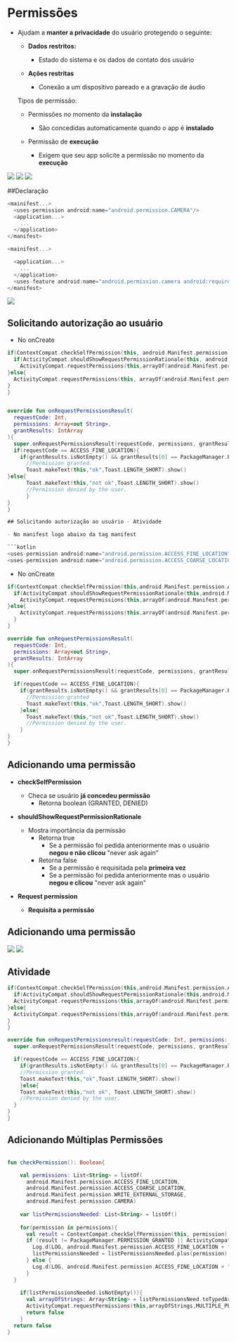 # Permissões

- Ajudam a **manter a privacidade** do usuário protegendo o seguinte:
  
  - **Dados restritos:**
    - Estado do sistema e os dados de contato dos usuário

  - **Ações restritas**
    - Conexão a um dispositivo pareado e a gravação de áudio
   
  Tipos de permissão:

  - Permissões no momento da **instalação**
    - São concedidas automaticamente quando o app é **instalado**
   
  - Permissão de **execução**
    - Exigem que seu app solicite a permissão no momento da **execução**

<img src=".assets/180.jpg">

<img src=".assets/181.jpg">

<img src=".assets/182.jpg">

##Declaração

```kotlin
<mainifest...>
  <uses-permission android:name="android.permission.CAMERA"/>
  <application...>
    ...
  </application>
</manifest>
```

```kotlin
<mainifest...>

  <application...>
    ...
  </application>
  <uses-feature android:name="android.permission.camera android:required="false"/>
</manifest>
```

<img src=".assets/183.jpg">

## Solicitando autorização ao usuário

- No onCreate

```kotlin
if(ContextCompat.checkSelfPermission(this, android.Manifest.permission.ACCESS_FINE_LOCATION)!= PackageManager.PERMISSION_GRANTED){
  if(ActicityCompat.shouldShowRequestPermissionRationale(this, android.Manifest.permission.ACCESS_FINE_LOCATION)){
    ActivityCompat.requestPermissions(this,arrayOf(android.Manifest.permission.ACCESS_FINE_LOCATION),ACCESS_FINE_LOCATION)
}else{
  ActivityCompat.requestPermissions(this, arrayOf(android.Manifest.permission.ACCESS_FINE_LOCATION),ACCESS_FINE_LOCATION)
}
}
```

```kotlin

override fun onRequestPermissionsResult(
  requestCode: Int,
  permissions: Array<out String>,
  grantResults: IntArray
){
  super.onRequestPermissionsResult(requestCode, permissions, grantResults)
  if(requestCode == ACCESS_FINE_LOCATION){
    if(grantResults.isNotEmpty() && grantResults[0] == PackageManager.PERMISSION_GRANTED){
      //Permission granted.
      Toast.makeText(this,"ok",Toast.LENGTH_SHORT).show()
}else{
      Toast.makeText(this,"not ok",Toast.LENGTH_SHORT).show()
      //Permission denied by the user.
      }
}
}

## Solicitando autorização ao usuário - Atividade

- No manifest logo abaixo da tag manifest

```kotlin
<uses-permission android:name="android.permission.ACCESS_FINE_LOCATION"/>
<uses-permission android:name="android.permission.ACCESS_COARSE_LOCATION"/>
```
- No onCreate
```kotlin
if(ContextCompat.checkSelfPermission(this,android.Manifest.permission.ACCESS_FINE_LOCATION)!=PackageManager.PERMISSION_GRANTED){
  if(ActivityCompat.shouldShowRequestPermissionRationale(this,android.Manifest.permission.ACCESS_FINE_LOCATION)){
    ActivityCompat.requestPermissions(this,arrayOf(android.Manifest.permission.ACCESS_FINE_LOCATION),ACCESS_FINE_LOCATION)
}else{
    ActivityCompat.requestPermissions(this,arrayOf(android.Manifest.permission.ACCESS_FINE_LOCATION),ACCESS_FINE_LOCATION)
  }
}
```

```kotlin
override fun onRequestPermissionsResult(
  requestCode: Int,
  permissions: Array<out String>,
  grantResults: IntArray
){
  super.onRequestPermissionsResult(requestCode, permissions, grantResults)

  if(requestCode == ACCESS_FINE_LOCATION){
    if(grantResults.isNotEmpty() && grantResults[0] == PackageManager.PERMISSION_GRANTED){
      //Permission granted
      Toast.makeText(this,"ok",Toast.LENGTH_SHORT).show()
    }else{
      Toast.makeText(this,"not ok",Toast.LENGTH_SHORT).show()
      //Permission denied by the user.
    }
}
}
```

## Adicionando uma permissão

- **checkSelfPermission**
  - Checa se usuário **já concedeu permissão**
    - Retorna boolean (GRANTED, DENIED)

- **shouldShowRequestPermissionRationale**
  - Mostra importância da permissão
    - Retorna true
      - Se a permissão foi pedida anteriormente mas o usuário **negou e não clicou** "never ask again"
    - Retorna false
      - Se a permissão é requisitada pela **primeira vez**
      - Se a permissão foi pedida anteriormente mas o usuário **negou e clicou** "never ask again"
     
 - **Request permission**
   - **Requisita a permissão**

## Adicionando uma permissão
  
<img src=".assets/184.jpg">

<img src=".assets/185.jpg">

## Atividade

```kotlin
if(ContextCompat.checkSelfPermission(this,android.Manifest.permission.ACCESS_FINE_LOCATION)!= PackageManager.PERMISSION_GRANTED){
  if(ActivityCompat.shouldShowRequestPermissionRationale(this,android.Manifest.permission.ACCESS_FINE_LOCATION)){
  ActivityCompat.requestPermissions(this,arrayOf(android.Manifest.permission.ACCESS_FINE_LOCATION),ACCESS_FINE_LOCATION)
}else{
  ActivityCompat.requestPermissions(this,arrayOf(android.Manifest.permission.ACCESS_FINE_LOCATION),ACCESS_FINE_LOCATION)
}
}
```

```kotlin
override fun onRequestPermissionsresult(requestCode: Int, permissions: Array<out String>,grantResults: IntArray){
  super.onRequestPermissionsResult(requestCode, permissions, grantResults)

  if(requestCode == ACCESS_FINE_LOCATION){
    if(grantResults.isNotEmpty() && grantResults[0] == PackageManager.PERMISSION_GRANTED){
    //Permission granted.
    Toast.makeText(this,"ok",Toast.LENGTH_SHORT).show()
    }else{
    Toast.makeText(this,"not ok", Toast.LENGTH_SHORT).show()
    //Permission denied by the user.
  }
}
}
```

## Adicionando Múltiplas Permissões

```kotlin

fun checkPermission(): Boolean{

    val permissions: List<String> = listOf(
      android.Manifest.permission.ACCESS_FINE_LOCATION,
      android.Manifest.permission.ACCESS_COARSE_LOCATION,
      android.Manifest.permission.WRITE_EXTERNAL_STORAGE,
      android.Manifest.permission.CAMERA)
  
    var listPermissionsNeeded: List<String> = listOf()
  
    for(permission in permissions){
      val result = ContextCompat.checkSelfPermission(this, permission)
      if (result != PackageManager.PERMISSION_GRANTED || ActivityCompat.shouldShowRequestPermissionRationale(this, permission)){
        Log.d(LOG, android.Manifest.permission.ACCESS_FINE_LOCATION + " not granted")
        listPermissionsNeeded = listPermissionsNeeded.plus(permission)
      } else {
        Log.d(LOG, android.Manifest.permission.ACCESS_FINE_LOCATION + " granted")
      }
  }
  
    if(listPermissionsNeeded.isNotEmpty()){
      val arrayOfStrings: Array<String> = listPermissionsNeed.toTypedArray()
      ActivityCompat.requestPermissions(this,arrayOfStrings,MULTIPLE_PERMISSIONS)
      return false
    }
  return false
}
```
